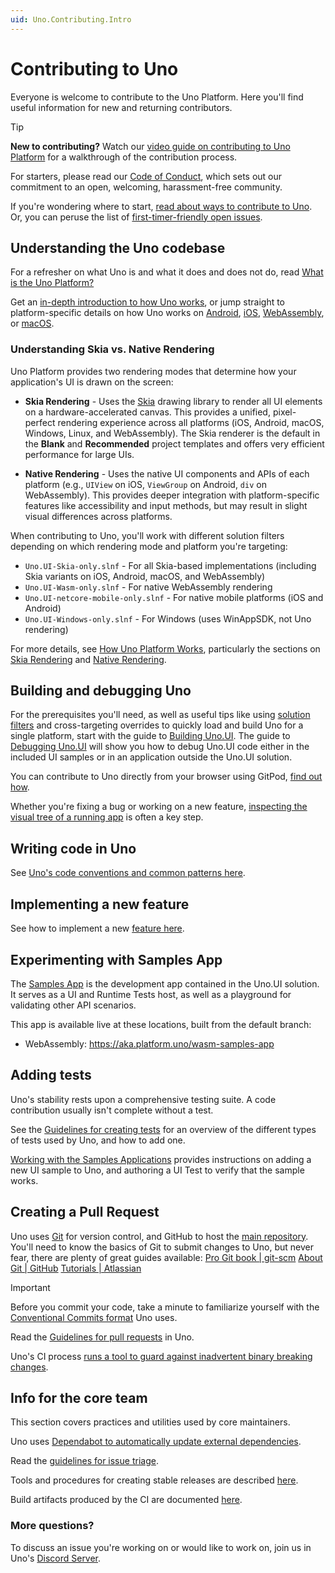 ```yaml
---
uid: Uno.Contributing.Intro
---
```


# Contributing to Uno

Everyone is welcome to contribute to the Uno Platform. Here you'll find useful information for new and returning contributors.

> [!TIP]
> **New to contributing?** Watch our [video guide on contributing to Uno Platform](https://www.youtube.com/watch?v=GIboa7CZXaw) for a walkthrough of the contribution process.

For starters, please read our [Code of Conduct](https://github.com/unoplatform/uno/blob/master/CODE_OF_CONDUCT.md), which sets out our commitment to an open, welcoming, harassment-free community.

If you're wondering where to start, [read about ways to contribute to Uno](ways-to-contribute.md). Or, you can peruse the list of [first-timer-friendly open issues](https://github.com/unoplatform/Uno/issues?q=is%3Aissue+is%3Aopen+label%3A%22good+first+issue%22).

## Understanding the Uno codebase

For a refresher on what Uno is and what it does and does not do, read [What is the Uno Platform?](../intro.md)

Get an [in-depth introduction to how Uno works](uno-internals-overview.md), or jump straight to platform-specific details on how Uno works on [Android](uno-internals-android.md), [iOS](uno-internals-ios.md), [WebAssembly](uno-internals-wasm.md), or [macOS](uno-internals-macos.md).

### Understanding Skia vs. Native Rendering

Uno Platform provides two rendering modes that determine how your application's UI is drawn on the screen:

- **Skia Rendering** - Uses the [Skia](https://skia.org) drawing library to render all UI elements on a hardware-accelerated canvas. This provides a unified, pixel-perfect rendering experience across all platforms (iOS, Android, macOS, Windows, Linux, and WebAssembly). The Skia renderer is the default in the **Blank** and **Recommended** project templates and offers very efficient performance for large UIs.

- **Native Rendering** - Uses the native UI components and APIs of each platform (e.g., `UIView` on iOS, `ViewGroup` on Android, `div` on WebAssembly). This provides deeper integration with platform-specific features like accessibility and input methods, but may result in slight visual differences across platforms.

When contributing to Uno, you'll work with different solution filters depending on which rendering mode and platform you're targeting:

- `Uno.UI-Skia-only.slnf` - For all Skia-based implementations (including Skia variants on iOS, Android, macOS, and WebAssembly)
- `Uno.UI-Wasm-only.slnf` - For native WebAssembly rendering
- `Uno.UI-netcore-mobile-only.slnf` - For native mobile platforms (iOS and Android)
- `Uno.UI-Windows-only.slnf` - For Windows (uses WinAppSDK, not Uno rendering)

For more details, see [How Uno Platform Works](../how-uno-works.md), particularly the sections on [Skia Rendering](../how-uno-works.md#skia-rendering) and [Native Rendering](../how-uno-works.md#native-rendering).

## Building and debugging Uno

For the prerequisites you'll need, as well as useful tips like using [solution filters](https://learn.microsoft.com/visualstudio/ide/filtered-solutions) and cross-targeting overrides to quickly load and build Uno for a single platform, start with the guide to [Building Uno.UI](building-uno-ui.md). The guide to [Debugging Uno.UI](debugging-uno-ui.md) will show you how to debug Uno.UI code either in the included UI samples or in an application outside the Uno.UI solution.

You can contribute to Uno directly from your browser using GitPod, [find out how](xref:Uno.Features.Gitpod).

Whether you're fixing a bug or working on a new feature, [inspecting the visual tree of a running app](xref:Uno.Contributing.InspectVisualTree) is often a key step.

## Writing code in Uno

See [Uno's code conventions and common patterns here](../contributing/guidelines/code-style.md).

## Implementing a new feature

See how to implement a new [feature here](xref:Uno.Contributing.ImplementWinUIWinRTAPI).

## Experimenting with Samples App

The [Samples App](xref:Uno.Contributing.SamplesApp) is the development app contained in the Uno.UI solution. It serves as a UI and Runtime Tests host, as well as a playground for validating other API scenarios.

This app is available live at these locations, built from the default branch:

- WebAssembly: https://aka.platform.uno/wasm-samples-app

## Adding tests

Uno's stability rests upon a comprehensive testing suite. A code contribution usually isn't complete without a test.

See the [Guidelines for creating tests](../contributing/guidelines/creating-tests.md) for an overview of the different types of tests used by Uno, and how to add one.

[Working with the Samples Applications](working-with-the-samples-apps.md) provides instructions on adding a new UI sample to Uno, and authoring a UI Test to verify that the sample works.

## Creating a Pull Request

Uno uses [Git](https://git-scm.com/) for version control, and GitHub to host the [main repository](https://github.com/unoplatform/uno). You'll need to know the basics of Git to submit changes to Uno, but never fear, there are plenty of great guides available:
[Pro Git book | git-scm](https://git-scm.com/book/en/v2)
[About Git | GitHub](https://guides.github.com/introduction/git-handbook/)
[Tutorials | Atlassian](https://www.atlassian.com/git/tutorials)

> [!IMPORTANT]
> Before you commit your code, take a minute to familiarize yourself with the [Conventional Commits format](git-conventional-commits.md) Uno uses.

Read the [Guidelines for pull requests](../contributing/guidelines/pull-requests.md) in Uno.

Uno's CI process [runs a tool to guard against inadvertent binary breaking changes](../contributing/guidelines/breaking-changes.md).

## Info for the core team

This section covers practices and utilities used by core maintainers.

Uno uses [Dependabot to automatically update external dependencies](../contributing/guidelines/updating-dependencies.md).

Read the [guidelines for issue triage](../contributing/guidelines/issue-triage.md).

Tools and procedures for creating stable releases are described [here](release-procedure.md).

Build artifacts produced by the CI are documented [here](../contributing/build-artifacts.md).

### More questions?

To discuss an issue you're working on or would like to work on, join us in Uno's [Discord Server](https://platform.uno/discord).
